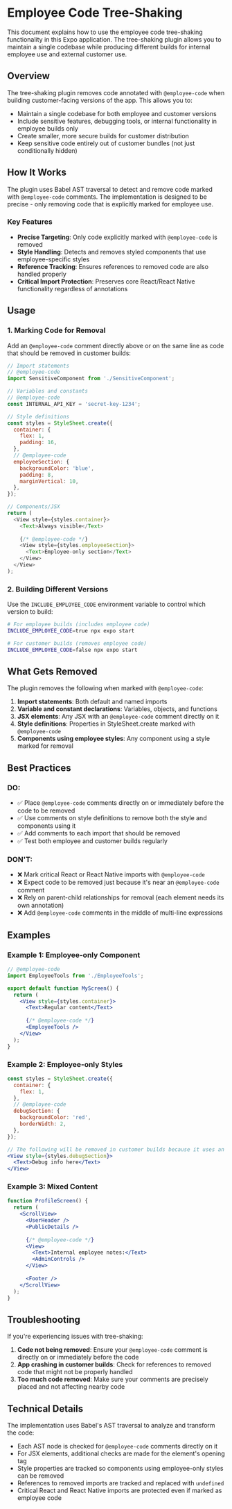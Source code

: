 # Employee Code Tree-Shaking

This document explains how to use the employee code tree-shaking functionality in this Expo application. The tree-shaking plugin allows you to maintain a single codebase while producing different builds for internal employee use and external customer use.

## Overview

The tree-shaking plugin removes code annotated with `@employee-code` when building customer-facing versions of the app. This allows you to:

- Maintain a single codebase for both employee and customer versions
- Include sensitive features, debugging tools, or internal functionality in employee builds only
- Create smaller, more secure builds for customer distribution
- Keep sensitive code entirely out of customer bundles (not just conditionally hidden)

## How It Works

The plugin uses Babel AST traversal to detect and remove code marked with `@employee-code` comments. The implementation is designed to be precise - only removing code that is explicitly marked for employee use.

### Key Features

- **Precise Targeting**: Only code explicitly marked with `@employee-code` is removed
- **Style Handling**: Detects and removes styled components that use employee-specific styles
- **Reference Tracking**: Ensures references to removed code are also handled properly
- **Critical Import Protection**: Preserves core React/React Native functionality regardless of annotations

## Usage

### 1. Marking Code for Removal

Add an `@employee-code` comment directly above or on the same line as code that should be removed in customer builds:

```javascript
// Import statements
// @employee-code
import SensitiveComponent from './SensitiveComponent';

// Variables and constants
// @employee-code
const INTERNAL_API_KEY = 'secret-key-1234';

// Style definitions
const styles = StyleSheet.create({
  container: {
    flex: 1,
    padding: 16,
  },
  // @employee-code
  employeeSection: {
    backgroundColor: 'blue',
    padding: 8,
    marginVertical: 10,
  },
});

// Components/JSX
return (
  <View style={styles.container}>
    <Text>Always visible</Text>
    
    {/* @employee-code */}
    <View style={styles.employeeSection}>
      <Text>Employee-only section</Text>
    </View>
  </View>
);
```

### 2. Building Different Versions

Use the `INCLUDE_EMPLOYEE_CODE` environment variable to control which version to build:

```bash
# For employee builds (includes employee code)
INCLUDE_EMPLOYEE_CODE=true npx expo start

# For customer builds (removes employee code)
INCLUDE_EMPLOYEE_CODE=false npx expo start
```

## What Gets Removed

The plugin removes the following when marked with `@employee-code`:

1. **Import statements**: Both default and named imports
2. **Variable and constant declarations**: Variables, objects, and functions
3. **JSX elements**: Any JSX with an `@employee-code` comment directly on it
4. **Style definitions**: Properties in StyleSheet.create marked with `@employee-code`
5. **Components using employee styles**: Any component using a style marked for removal

## Best Practices

### DO:

- ✅ Place `@employee-code` comments directly on or immediately before the code to be removed
- ✅ Use comments on style definitions to remove both the style and components using it
- ✅ Add comments to each import that should be removed
- ✅ Test both employee and customer builds regularly

### DON'T:

- ❌ Mark critical React or React Native imports with `@employee-code`
- ❌ Expect code to be removed just because it's near an `@employee-code` comment
- ❌ Rely on parent-child relationships for removal (each element needs its own annotation)
- ❌ Add `@employee-code` comments in the middle of multi-line expressions

## Examples

### Example 1: Employee-only Component

```jsx
// @employee-code
import EmployeeTools from './EmployeeTools';

export default function MyScreen() {
  return (
    <View style={styles.container}>
      <Text>Regular content</Text>
      
      {/* @employee-code */}
      <EmployeeTools />
    </View>
  );
}
```

### Example 2: Employee-only Styles

```jsx
const styles = StyleSheet.create({
  container: {
    flex: 1,
  },
  // @employee-code
  debugSection: {
    backgroundColor: 'red',
    borderWidth: 2,
  },
});

// The following will be removed in customer builds because it uses an employee-only style
<View style={styles.debugSection}>
  <Text>Debug info here</Text>
</View>
```

### Example 3: Mixed Content

```jsx
function ProfileScreen() {
  return (
    <ScrollView>
      <UserHeader />
      <PublicDetails />
      
      {/* @employee-code */}
      <View>
        <Text>Internal employee notes:</Text>
        <AdminControls />
      </View>
      
      <Footer />
    </ScrollView>
  );
}
```

## Troubleshooting

If you're experiencing issues with tree-shaking:

1. **Code not being removed**: Ensure your `@employee-code` comment is directly on or immediately before the code
2. **App crashing in customer builds**: Check for references to removed code that might not be properly handled
3. **Too much code removed**: Make sure your comments are precisely placed and not affecting nearby code

## Technical Details

The implementation uses Babel's AST traversal to analyze and transform the code:

- Each AST node is checked for `@employee-code` comments directly on it
- For JSX elements, additional checks are made for the element's opening tag
- Style properties are tracked so components using employee-only styles can be removed
- References to removed imports are tracked and replaced with `undefined`
- Critical React and React Native imports are protected even if marked as employee code 